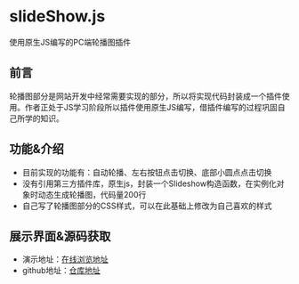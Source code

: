 # slideShow.js
使用原生JS编写的PC端轮播图插件
<h2>前言</h2>
<p>轮播图部分是网站开发中经常需要实现的部分，所以将实现代码封装成一个插件使用。作者正处于JS学习阶段所以插件使用原生JS编写，借插件编写的过程巩固自己所学的知识。</p>
<h2>功能&介绍</h2>
<ul>
  <li>目前实现的功能有：自动轮播、左右按钮点击切换、底部小圆点点击切换</li>
  <li>没有引用第三方插件库，原生js，封装一个Slideshow构造函数，在实例化对象时动态生成轮播图，代码量200行</li>
  <li>自己写了轮播图部分的CSS样式，可以在此基础上修改为自己喜欢的样式</li>
</ul>
<h2>展示界面&源码获取</h2>
<ul>
  <li>演示地址：<a href = "https://eatpear.github.io/slideShow/test.html">在线浏览地址</a></li>
  <li>github地址：<a href = "https://eatpear.github.io/slideShow">仓库地址</a></li>
</ul>

